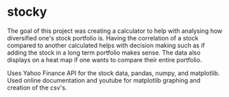 # stocky
The goal of this project was creating a calculator to help with analysing how diversified one's stock portfolio is. Having the correlation of a stock compared to another calculated helps with decision making such as if adding the stock in a long term portfolio makes sense. The data also displays on a heat map if one wants to compare their entire portfolio. 

Uses Yahoo Finance API for the stock data, pandas, numpy, and matplotlib. Used online documentation and youtube for matplotlib graphing and creation of the csv's.
